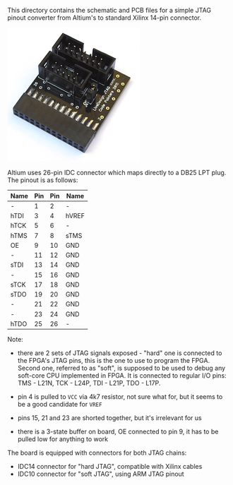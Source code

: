
This directory contains the schematic and PCB files for a simple 
JTAG pinout converter from Altium's to standard Xilinx 14-pin 
connector.

![JTAG PCB](../img/jtag_pcb.jpg)

Altium uses 26-pin IDC connector which maps directly to
a DB25 LPT plug. The pinout is as follows:

| Name | Pin | Pin | Name  |
|------|-----|-----|-------|
| -    | 1   | 2   | -     |
| hTDI | 3   | 4   | hVREF |
| hTCK | 5   | 6   | -     |
| hTMS | 7   | 8   | sTMS  |
| OE   | 9   | 10  | GND   |
| -    | 11  | 12  | GND   |
| sTDI | 13  | 14  | GND   |
| -    | 15  | 16  | GND   |
| sTCK | 17  | 18  | GND   |
| sTDO | 19  | 20  | GND   |
| -    | 21  | 22  | GND   |
| -    | 23  | 24  | GND   |
| hTDO | 25  | 26  | -     |

Note:
 
 * there are 2 sets of JTAG signals exposed - "hard" one is connected 
   to the FPGA's JTAG pins, this is the one to use to program the FPGA.
   Second one, referred to as "soft", is supposed to be used to debug 
   any soft-core CPU implemented in FPGA. It is connected to regular I/O
   pins: TMS - L21N, TCK - L24P, TDI - L21P, TDO - L17P.
 
 * pin 4 is pulled to `VCC` via 4k7 resistor, not sure what for, but 
   it seems to be a good candidate for `VREF`

 * pins 15, 21 and 23 are shorted together, but it's irrelevant for us

 * there is a 3-state buffer on board, OE connected to pin 9, it has 
   to be pulled low for anything to work 


The board is equipped with connectors for both JTAG chains:
 
 * IDC14 connector for "hard JTAG", compatible with Xilinx cables
 * IDC10 connector for "soft JTAG", using ARM JTAG pinout


